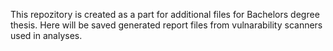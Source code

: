 This repozitory is created as a part for additional files for Bachelors degree thesis. 
Here will be saved generated report files from vulnarability scanners used in analyses.
